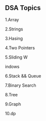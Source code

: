## DSA Topics

1.Array

2.Strings

3.Hasing

4.Two Pointers










5.Sliding W

indows








6.Stack && Queue




7.Binary Search

8.Tree

9.Graph

10.dp
